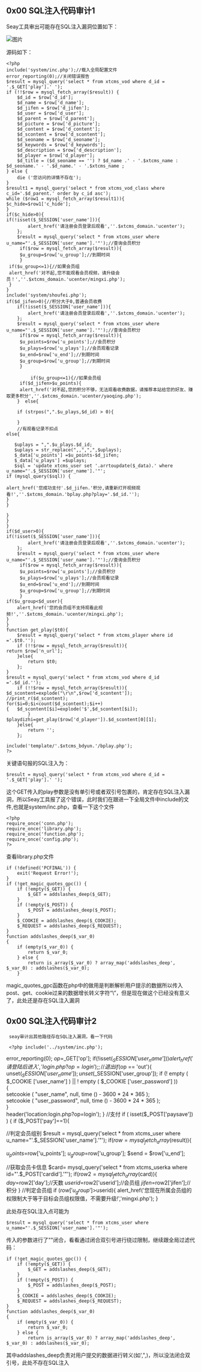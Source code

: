 ## 0x00 SQL注入代码审计1

Seay工具审出可能存在SQL注入漏洞位置如下：

![图片](https://github.com/Londly01/audit-hub/assets/118274389/3affb98e-609d-4922-8cdf-78b9934335f8)

源码如下：

```
<?php 
include('system/inc.php');//载入全局配置文件
error_reporting(0);//关闭错误报告
$result = mysql_query('select * from xtcms_vod where d_id = '.$_GET['play'].' ');
if (!!$row = mysql_fetch_array($result)) {
	$d_id = $row['d_id'];
	$d_name = $row['d_name'];
	$d_jifen = $row['d_jifen'];
	$d_user = $row['d_user'];
	$d_parent = $row['d_parent'];
	$d_picture = $row['d_picture'];
	$d_content = $row['d_content'];
	$d_scontent = $row['d_scontent'];
	$d_seoname = $row['d_seoname'];
	$d_keywords = $row['d_keywords'];
	$d_description = $row['d_description'];
	$d_player = $row['d_player'];
	$d_title = ($d_seoname == '') ? $d_name .' - '.$xtcms_name : $d_seoname.' - '.$d_name.' - '.$xtcms_name ;
} else {
	die ('您访问的详情不存在');
}
$result1 = mysql_query('select * from xtcms_vod_class where c_id='.$d_parent.' order by c_id asc');
while ($row1 = mysql_fetch_array($result1)){
$c_hide=$row1['c_hide'];
}
if($c_hide>0){
if(!isset($_SESSION['user_name'])){
		alert_href('请注册会员登录后观看',''.$xtcms_domain.'ucenter');
	};
    $result = mysql_query('select * from xtcms_user where u_name="'.$_SESSION['user_name'].'"');//查询会员积分
     if($row = mysql_fetch_array($result)){
	 $u_group=$row['u_group'];//到期时间
     }
 if($u_group<=1){//如果会员组
 alert_href('对不起,您不能观看会员视频，请升级会员！',''.$xtcms_domain.'ucenter/mingxi.php');
 } 
}
include('system/shoufei.php');
if($d_jifen>0){//积分大于0,普通会员收费
	if(!isset($_SESSION['user_name'])){
		alert_href('请注册会员登录后观看',''.$xtcms_domain.'ucenter');
	};
    $result = mysql_query('select * from xtcms_user where u_name="'.$_SESSION['user_name'].'"');//查询会员积分
     if($row = mysql_fetch_array($result)){
     $u_points=$row['u_points'];//会员积分
     $u_plays=$row['u_plays'];//会员观看记录
     $u_end=$row['u_end'];//到期时间
	 $u_group=$row['u_group'];//到期时间
     }	

	     if($u_group<=1){//如果会员组
     if($d_jifen>$u_points){
	 alert_href('对不起,您的积分不够，无法观看收费数据，请推荐本站给您的好友、赚取更多积分',''.$xtcms_domain.'ucenter/yaoqing.php');
    }  else{

    if (strpos(",".$u_plays,$d_id) > 0){ 

	}	
	//有观看记录不扣点
else{

   $uplays = ",".$u_plays.$d_id;
   $uplays = str_replace(",,",",",$uplays);
   $_data['u_points'] =$u_points-$d_jifen;
   $_data['u_plays'] =$uplays;
   $sql = 'update xtcms_user set '.arrtoupdate($_data).' where u_name="'.$_SESSION['user_name'].'"';
if (mysql_query($sql)) {

alert_href('您成功支付'.$d_jifen.'积分,请重新打开视频观看!',''.$xtcms_domain.'bplay.php?play='.$d_id.'');
}
}
	
}
}
}
if($d_user>0){	
if(!isset($_SESSION['user_name'])){
		alert_href('请注册会员登录后观看',''.$xtcms_domain.'ucenter');
	};
    $result = mysql_query('select * from xtcms_user where u_name="'.$_SESSION['user_name'].'"');//查询会员积分
     if($row = mysql_fetch_array($result)){
     $u_points=$row['u_points'];//会员积分
     $u_plays=$row['u_plays'];//会员观看记录
     $u_end=$row['u_end'];//到期时间
	 $u_group=$row['u_group'];//到期时间
     }		 
if($u_group<$d_user){
	alert_href('您的会员组不支持观看此视频!',''.$xtcms_domain.'ucenter/mingxi.php');
}
}
function get_play($t0){
	$result = mysql_query('select * from xtcms_player where id ='.$t0.'');
	if (!!$row = mysql_fetch_array($result)){
return $row['n_url'];
	}else{
		return $t0;
	};
}
$result = mysql_query('select * from xtcms_vod where d_id ='.$d_id.'');
	if (!!$row = mysql_fetch_array($result)){
$d_scontent=explode("\r\n",$row['d_scontent']);
//print_r($d_scontent);
for($i=0;$i<count($d_scontent);$i++)
{	$d_scontent[$i]=explode('$',$d_scontent[$i]);
		}
$playdizhi=get_play($row['d_player']).$d_scontent[0][1];
	}else{
		return '';
	};
	
include('template/'.$xtcms_bdyun.'/bplay.php');
?>

```
关键语句报的SQL注入为：
```
$result = mysql_query('select * from xtcms_vod where d_id = '.$_GET['play'].' ');

```
这个GET传入的play参数是没有单引号或者双引号包裹的，肯定存在SQL注入漏洞，所以Seay工具报了这个错误，此时我们在跟进一下全局文件中include的文件,也就是system/inc.php，查看一下这个文件

```
<?php
require_once('conn.php');
require_once('library.php');
require_once('function.php');
require_once('config.php');
?>

```
查看library.php文件
```
if (!defined('PCFINAL')) {
	exit('Request Error!');
}
if (!get_magic_quotes_gpc()) {
	if (!empty($_GET)) {
		$_GET = addslashes_deep($_GET);
	}
	if (!empty($_POST)) {
		$_POST = addslashes_deep($_POST);
	}
	$_COOKIE = addslashes_deep($_COOKIE);
	$_REQUEST = addslashes_deep($_REQUEST);
}
function addslashes_deep($_var_0)
{
	if (empty($_var_0)) {
		return $_var_0;
	} else {
		return is_array($_var_0) ? array_map('addslashes_deep', $_var_0) : addslashes($_var_0);
	}
```

magic_quotes_gpc函数在php中的做用是判断解析用户提示的数据所以传入post、get、cookie过来的数据增长转义字符“\”，但是现在做这个已经没有意义了，此处还是存在SQL注入漏洞

## 0x00 SQL注入代码审计2

     seay审计出其他路径存在SQL注入漏洞，看一下代码

     <?php include('../system/inc.php');
error_reporting(0);
$op=$_GET['op'];
if(!isset($_SESSION['user_name'])){
  alert_href('请登陆后进入','login.php?op=login');
 };
 //退出
if ($op == 'out'){ 
unset($_SESSION['user_name']);
unset($_SESSION['user_group']);
if (! empty ( $_COOKIE ['user_name'] ) || ! empty ( $_COOKIE ['user_password'] ))   
    {  
        setcookie ( "user_name", null, time () - 3600 * 24 * 365 );  
        setcookie ( "user_password", null, time () - 3600 * 24 * 365 );  
    }  
header('location:login.php?op=login');
}
//支付
if ( isset($_POST['paysave']) ) {
if ($_POST['pay']==1){

//判定会员组别
$result = mysql_query('select * from xtcms_user where u_name="'.$_SESSION['user_name'].'"');
if($row = mysql_fetch_array($result)){

$u_points=$row['u_points'];
$u_group=$row['u_group'];
$send = $row['u_end'];

//获取会员卡信息
$card= mysql_query('select * from xtcms_userka where id="'.$_POST['cardid'].'"');
if($row2 = mysql_fetch_array($card)){
$day=$row2['day'];//天数
$userid=$row2['userid'];//会员组
$jifen=$row2['jifen'];//积分
}
//判定会员组
if ($row['u_group']>$userid){ 
alert_href('您现在所属会员组的权限制大于等于目标会员组权限值，不需要升级!','mingxi.php');
}


此处存在SQL注入点可能为  

```
$result = mysql_query('select * from xtcms_user where u_name="'.$_SESSION['user_name'].'"');
```

传入的参数进行了""闭合，看看通过闭合双引号进行绕过限制，继续跟全局过滤代码：

```
if (!get_magic_quotes_gpc()) {
	if (!empty($_GET)) {
		$_GET = addslashes_deep($_GET);
	}
	if (!empty($_POST)) {
		$_POST = addslashes_deep($_POST);
	}
	$_COOKIE = addslashes_deep($_COOKIE);
	$_REQUEST = addslashes_deep($_REQUEST);
}
function addslashes_deep($_var_0)
{
	if (empty($_var_0)) {
		return $_var_0;
	} else {
		return is_array($_var_0) ? array_map('addslashes_deep', $_var_0) : addslashes($_var_0);
```

其中addslashes_deep负责对用户提交的数据进行转义(如',",\)，所以没法闭合双引号，此处不存在SQL注入
